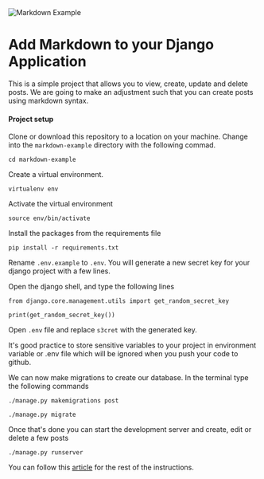 <img src="Markdown Example · Django.png" alt="Markdown Example">

# Add Markdown to your Django Application

This is a simple project that allows you to view, create, update and delete posts. We are going to make an adjustment such that you can create posts using markdown syntax. 

#### Project setup
Clone or download this repository to a location on your machine. Change into the `markdown-example` directory with the following commad.

```
cd markdown-example
```

Create a virtual environment.

```
virtualenv env
```

Activate the virtual environment

```
source env/bin/activate
```

Install the packages from the requirements file

```
pip install -r requirements.txt
```

Rename `.env.example` to `.env`. You will generate a new secret key for your django project with a few lines.

Open the django shell, and type the following lines

```
from django.core.management.utils import get_random_secret_key

print(get_random_secret_key())
```
Open `.env` file and replace `s3cret` with the generated key. 

It's good practice to store sensitive variables to your project in environment variable or .env file which will be ignored when you push your code to github.

We can now make migrations to create our database. In the terminal type the following commands

```
./manage.py makemigrations post

./manage.py migrate
```

Once that's done you can start the development server and create, edit or delete a few posts

```
./manage.py runserver
```

You can follow this [article](http//goog.com) for the rest of the instructions.